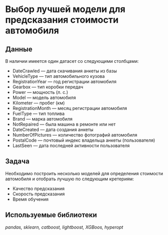 # Выбор лучшей модели для предсказания стоимости автомобиля


## Данные

В наличии имеется один датасет со следующими столбцами:
- DateCrawled — дата скачивания анкеты из базы
- VehicleType — тип автомобильного кузова
- RegistrationYear — год регистрации автомобиля
- Gearbox — тип коробки передач
- Power — мощность (л. с.)
- Model — модель автомобиля
- Kilometer — пробег (км)
- RegistrationMonth — месяц регистрации автомобиля
- FuelType — тип топлива
- Brand — марка автомобиля
- NotRepaired — была машина в ремонте или нет
- DateCreated — дата создания анкеты
- NumberOfPictures — количество фотографий автомобиля
- PostalCode — почтовый индекс владельца анкеты (пользователя)
- LastSeen — дата последней активности пользователя

## Задача
Необходимо построить несколько моделей для определения стоимости автомобиля и отобрать лучшую по следующим кретериям:
* Качество предсказания
* Скорость предсказания
* Время обучения

## Используемые библиотеки
*pandas, sklearn, catboost, lightboost, XGBoos, hyperopt*
